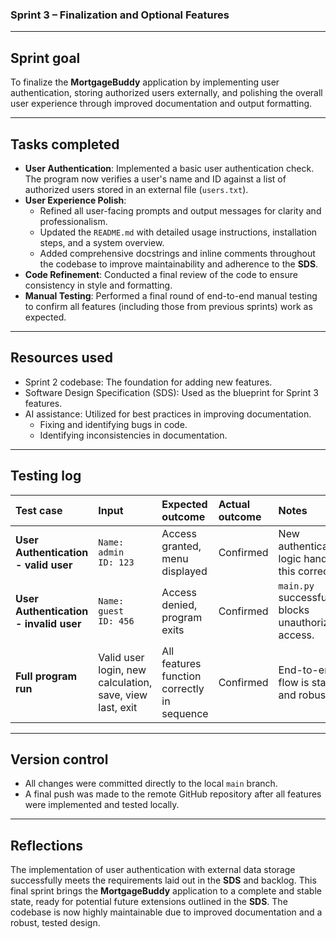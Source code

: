 ### Sprint 3 – Finalization and Optional Features

***

## Sprint goal

To finalize the **MortgageBuddy** application by implementing user authentication, storing authorized users externally, and polishing the overall user experience through improved documentation and output formatting.

***

## Tasks completed

- **User Authentication**: Implemented a basic user authentication check. The program now verifies a user's name and ID against a list of authorized users stored in an external file (`users.txt`).
- **User Experience Polish**:
  - Refined all user-facing prompts and output messages for clarity and professionalism.
  - Updated the `README.md` with detailed usage instructions, installation steps, and a system overview.
  - Added comprehensive docstrings and inline comments throughout the codebase to improve maintainability and adherence to the **SDS**.
- **Code Refinement**: Conducted a final review of the code to ensure consistency in style and formatting.
- **Manual Testing**: Performed a final round of end-to-end manual testing to confirm all features (including those from previous sprints) work as expected.

***

## Resources used

- Sprint 2 codebase: The foundation for adding new features.
- Software Design Specification (SDS): Used as the blueprint for Sprint 3 features.
- AI assistance: Utilized for best practices in improving documentation.
    - Fixing and identifying bugs in code.
    - Identifying inconsistencies in documentation.
***

## Testing log

| Test case | Input | Expected outcome | Actual outcome | Notes |
| :--- | :--- | :--- | :--- | :--- |
| **User Authentication - valid user** | `Name: admin`<br>`ID: 123` | Access granted, menu displayed | Confirmed | New authentication logic handled this correctly. |
| **User Authentication - invalid user** | `Name: guest`<br>`ID: 456` | Access denied, program exits | Confirmed | `main.py` successfully blocks unauthorized access. |
| **Full program run** | Valid user login, new calculation, save, view last, exit | All features function correctly in sequence | Confirmed | End-to-end flow is stable and robust. |

***

## Version control

- All changes were committed directly to the local `main` branch.
- A final push was made to the remote GitHub repository after all features were implemented and tested locally.

***

## Reflections

The implementation of user authentication with external data storage successfully meets the requirements laid out in the **SDS** and backlog. This final sprint brings the **MortgageBuddy** application to a complete and stable state, ready for potential future extensions outlined in the **SDS**. The codebase is now highly maintainable due to improved documentation and a robust, tested design.